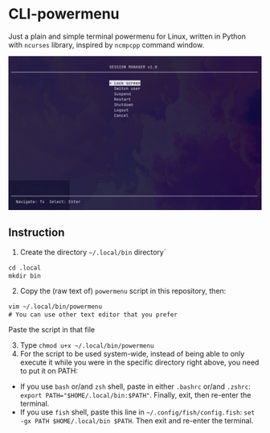 # CLI-powermenu
Just a plain and simple terminal powermenu for Linux, written in Python with `ncurses` library, inspired by `ncmpcpp` command window.

![](https://github.com/Flock137/CLI-powermenu/blob/main/power.png)

## Instruction 
1. Create the directory `~/.local/bin` directory`
```
cd .local
mkdir bin
```

2. Copy the (raw text of) `powermenu` script in this repository, then:
```
vim ~/.local/bin/powermenu
# You can use other text editor that you prefer
```
Paste the script in that file

3. Type `chmod u+x ~/.local/bin/powermenu`
4. For the script to be used system-wide, instead of being able to only execute it while you were in the specific directory right above, you need to put it on PATH:
- If you use `bash` or/and `zsh` shell, paste in either `.bashrc` or/and `.zshrc`: `export PATH="$HOME/.local/bin:$PATH"`. Finally, exit, then re-enter the terminal.
- If you use `fish` shell, paste this line in `~/.config/fish/config.fish`: `set -gx PATH $HOME/.local/bin $PATH`. Then exit and re-enter the terminal.
